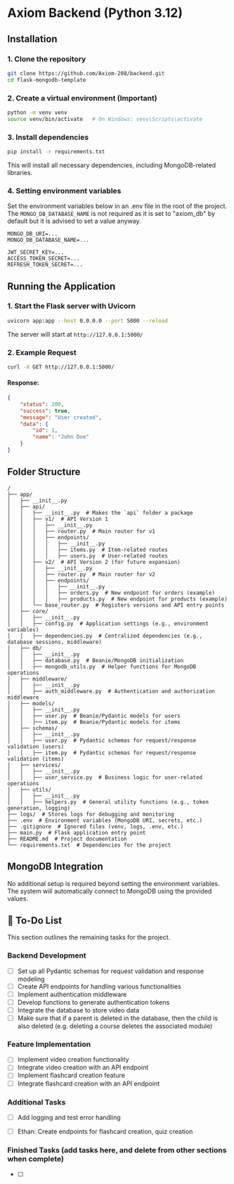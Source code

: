 ﻿# Axiom Backend (Python 3.12)

## Installation

### 1. Clone the repository

```sh
git clone https://github.com/Axiom-208/backend.git
cd flask-mongodb-template
```

### 2. Create a virtual environment (Important)

```sh
python -m venv venv
source venv/bin/activate   # On Windows: venv\Scripts\activate
```

### 3. Install dependencies

```sh
pip install -r requirements.txt
```
This will install all necessary dependencies, including MongoDB-related libraries.

### 4. Setting environment variables

Set the environment variables below in an .env file in the root of the project. The `MONGO_DB_DATABASE_NAME` is not required as it is set to "axiom_db" by default but it is advised to set a value anyway.

```.env
MONGO_DB_URI=...
MONGO_DB_DATABASE_NAME=...

JWT_SECRET_KEY=...
ACCESS_TOKEN_SECRET=...
REFRESH_TOKEN_SECRET=...
```


## Running the Application

### 1. Start the Flask server with Uvicorn

```sh
uvicorn app:app --host 0.0.0.0 --port 5000 --reload
```

The server will start at `http://127.0.0.1:5000/`

### 2. Example Request

```sh
curl -X GET http://127.0.0.1:5000/
```

#### Response:

```json
{
    "status": 200,
    "success": true,
    "message": "User created",
    "data": {
        "id": 1,
        "name": "John Doe"
    }
}
```

## Folder Structure

```
/
├── app/
│   ├── __init__.py
│   ├── api/
│   │   ├── __init__.py  # Makes the `api` folder a package
│   │   ├── v1/  # API Version 1
│   │   │   ├── __init__.py
│   │   │   ├── router.py  # Main router for v1
│   │   │   ├── endpoints/
│   │   │   │   ├── __init__.py
│   │   │   │   ├── items.py  # Item-related routes
│   │   │   │   ├── users.py  # User-related routes
│   │   ├── v2/  # API Version 2 (for future expansion)
│   │   │   ├── __init__.py
│   │   │   ├── router.py  # Main router for v2
│   │   │   ├── endpoints/
│   │   │   │   ├── __init__.py
│   │   │   │   ├── orders.py  # New endpoint for orders (example)
│   │   │   │   ├── products.py  # New endpoint for products (example)
│   │   └── base_router.py  # Registers versions and API entry points
│   ├── core/
│   │   ├── __init__.py
│   │   ├── config.py  # Application settings (e.g., environment variables)
│   │   ├── dependencies.py  # Centralized dependencies (e.g., database sessions, middleware)
│   ├── db/
│   │   ├── __init__.py
│   │   ├── database.py  # Beanie/MongoDB initialization
│   │   ├── mongodb_utils.py  # Helper functions for MongoDB operations
│   ├── middleware/
│   │   ├── __init__.py
│   │   ├── auth_middleware.py  # Authentication and authorization middleware
│   ├── models/
│   │   ├── __init__.py
│   │   ├── user.py  # Beanie/Pydantic models for users
│   │   ├── item.py  # Beanie/Pydantic models for items
│   ├── schemas/
│   │   ├── __init__.py
│   │   ├── user.py  # Pydantic schemas for request/response validation (users)
│   │   ├── item.py  # Pydantic schemas for request/response validation (items)
│   ├── services/
│   │   ├── __init__.py
│   │   ├── user_service.py  # Business logic for user-related operations
│   ├── utils/
│   │   ├── __init__.py
│   │   ├── helpers.py  # General utility functions (e.g., token generation, logging)
├── logs/  # Stores logs for debugging and monitoring
├── .env  # Environment variables (MongoDB URI, secrets, etc.)
├── .gitignore  # Ignored files (venv, logs, .env, etc.)
├── main.py  # Flask application entry point
├── README.md  # Project documentation
└── requirements.txt  # Dependencies for the project
```

## MongoDB Integration

No additional setup is required beyond setting the environment variables. The system will automatically connect to MongoDB using the provided values.


## 🚀 To-Do List

This section outlines the remaining tasks for the project.

### Backend Development
- [ ] Set up all Pydantic schemas for request validation and response modeling  
- [ ] Create API endpoints for handling various functionalities  
- [ ] Implement authentication middleware  
- [ ] Develop functions to generate authentication tokens  
- [ ] Integrate the database to store video data  
- [ ] Make sure that if a parent is deleted in the database, then the child is also deleted (e.g. deleting a course deletes the associated module)
      
### Feature Implementation
- [ ] Implement video creation functionality  
- [ ] Integrate video creation with an API endpoint  
- [ ] Implement flashcard creation feature  
- [ ] Integrate flashcard creation with an API endpoint  

### Additional Tasks
- [ ] Add logging and test error handling

- [ ] Ethan: Create endpoints for flashcard creation, quiz creation

### Finished Tasks (add tasks here, and delete from other sections when complete)
- [ ] 


